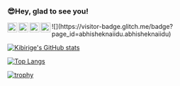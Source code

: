 ### 😎Hey, glad to see you!

<a href="https://instagram.com/samuelkibirige?igshid=ZDdkNTZiNTM=/">
  <img align="left" alt="Abhishek's Instagram" width="22px" src="https://raw.githubusercontent.com/hussainweb/hussainweb/main/icons/instagram.png" />
<a href="https://discord.gg/samuel kk#3786">
  <img align="left" alt="Kibirige's Discord" width="22px" src="https://raw.githubusercontent.com/peterthehan/peterthehan/master/assets/discord.svg" />
</a>
<a href="https://twitter.com/samuelkibirige">
  <img align="left" alt="Kibirige Samuel K | Twitter" width="22px" src="https://raw.githubusercontent.com/peterthehan/peterthehan/master/assets/twitter.svg" />
</a>
<a href="https://www.linkedin.com/in/kalule-samuel-kibirige/">
  <img align="left" alt="Sameul Kibirige's LinkedIN" width="22px" src="https://raw.githubusercontent.com/peterthehan/peterthehan/master/assets/linkedin.svg" />
</a>
  ![](https://visitor-badge.glitch.me/badge?page_id=abhisheknaiidu.abhisheknaiidu)

<br/>

<!--
**samuelkibirigek/samuelkibirigek** is a ✨ _special_ ✨ repository because its `README.md` (this file) appears on your GitHub profile.

Here are some ideas to get you started:

- 🔭 I’m currently working on ...
- 🌱 I’m currently learning ...
- 👯 I’m looking to collaborate on ...
- 🤔 I’m looking for help with ...
- 💬 Ask me about ...
- 📫 How to reach me: ...
- 😄 Pronouns: ...
- ⚡ Fun fact: ...
-->

<!-- Setting up the stats card-->
[![Kibirige's GitHub stats](https://github-readme-stats.vercel.app/api?username=samuelkibirigek&show_icons=true&theme=cobalt)](https://github.com/samuelkibirigek/github-readme-stats)

<!--
** These two sample endpoints demo how one can have more than the 6 default repository pins
[![Readme Card](https://github-readme-stats.vercel.app/api/pin/?username=samuelkibirigek&repo=top-100-movies-scraping&show_owner=true)](https://github.com/samuelkibirigek/top-100-movies-scraping)
[![Readme Card](https://github-readme-stats.vercel.app/api/pin/?username=samuelkibirigek&repo=kibirige-personal-site&show_owner=true)](https://github.com/samuelkibirigek/kibirige-personal-site)
-->

<!-- Setting up the languages card-->
[![Top Langs](https://github-readme-stats.vercel.app/api/top-langs/?username=samuelkibirigek&layout=compact)](https://github.com/samuelkibirigek/github-readme-stats)

<!-- 
** Demo code for aligning repo cards side by side if displayed on dashboard through the readme file
<a href="https://github.com/anuraghazra/github-readme-stats">
  <img align="center" src="https://github-readme-stats.vercel.app/api/pin/?username=anuraghazra&repo=github-readme-stats" />
</a>
<a href="https://github.com/anuraghazra/convoychat">
  <img align="center" src="https://github-readme-stats.vercel.app/api/pin/?username=anuraghazra&repo=convoychat" />
</a>
-->

<!-- Adding a trophies section to my GitHub profile -->
[![trophy](https://github-profile-trophy.vercel.app/?username=samuelkibirigek&theme=gruvbox&row=2&column=3)](https://github.com/samuelkibirigek/github-profile-trophy)
